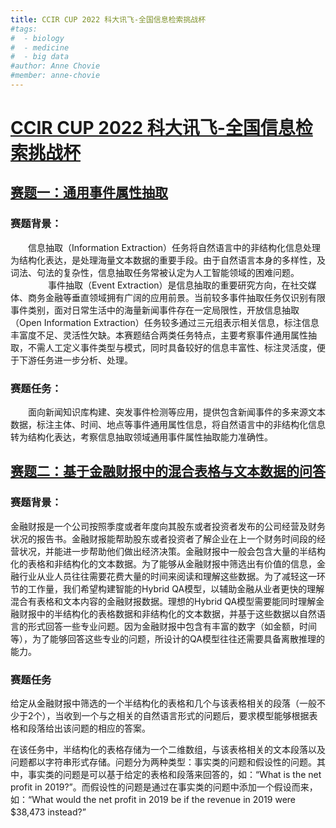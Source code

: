 ```yaml
---
title: CCIR CUP 2022 科大讯飞-全国信息检索挑战杯
#tags:
#  - biology
#  - medicine
#  - big data
#author: Anne Chovie
#member: anne-chovie
---
```



# [CCIR CUP 2022 科大讯飞-全国信息检索挑战杯](https://www.datafountain.cn/special/BDCI2022-CCIR)
## [赛题一：通用事件属性抽取](https://www.datafountain.cn/competitions/572/datasets)
### 赛题背景：
　　信息抽取（Information Extraction）任务将自然语言中的非结构化信息处理为结构化表达，是处理海量文本数据的重要手段。由于自然语言本身的多样性，及词法、句法的复杂性，信息抽取任务常被认定为人工智能领域的困难问题。
　　
　　事件抽取（Event Extraction）是信息抽取的重要研究方向，在社交媒体、商务金融等垂直领域拥有广阔的应用前景。当前较多事件抽取任务仅识别有限事件类别，面对日常生活中的海量新闻事件存在一定局限性，开放信息抽取（Open Information Extraction）任务较多通过三元组表示相关信息，标注信息丰富度不足、灵活性欠缺。本赛题结合两类任务特点，主要考察事件通用属性抽取，不需人工定义事件类型与模式，同时具备较好的信息丰富性、标注灵活度，便于下游任务进一步分析、处理。

### 赛题任务：
　　面向新闻知识库构建、突发事件检测等应用，提供包含新闻事件的多来源文本数据，标注主体、时间、地点等事件通用属性信息，将自然语言中的非结构化信息转为结构化表达，考察信息抽取领域通用事件属性抽取能力准确性。

## [赛题二：基于金融财报中的混合表格与文本数据的问答](https://www.datafountain.cn/competitions/573)
### 赛题背景：
金融财报是一个公司按照季度或者年度向其股东或者投资者发布的公司经营及财务状况的报告书。金融财报能帮助股东或者投资者了解企业在上一个财务时间段的经营状况，并能进一步帮助他们做出经济决策。金融财报中一般会包含大量的半结构化的表格和非结构化的文本数据。为了能够从金融财报中筛选出有价值的信息，金融行业从业人员往往需要花费大量的时间来阅读和理解这些数据。为了减轻这一环节的工作量，我们希望构建智能的Hybrid QA模型，以辅助金融从业者更快的理解混合有表格和文本内容的金融财报数据。理想的Hybrid QA模型需要能同时理解金融财报中的半结构化的表格数据和非结构化的文本数据，并基于这些数据以自然语言的形式回答一些专业问题。因为金融财报中包含有丰富的数字（如金额，时间等），为了能够回答这些专业的问题，所设计的QA模型往往还需要具备离散推理的能力。


### 赛题任务
给定从金融财报中筛选的一个半结构化的表格和几个与该表格相关的段落（一般不少于2个），当收到一个与之相关的自然语言形式的问题后，要求模型能够根据表格和段落给出该问题的相应的答案。

在该任务中，半结构化的表格存储为一个二维数组，与该表格相关的文本段落以及问题都以字符串形式存储。问题分为两种类型：事实类的问题和假设性的问题。其中，事实类的问题是可以基于给定的表格和段落来回答的，如：“What is the net profit in 2019?”。而假设性的问题是通过在事实类的问题中添加一个假设而来，如：“What would the net profit in 2019 be if the revenue in 2019 were $38,473 instead?”
　